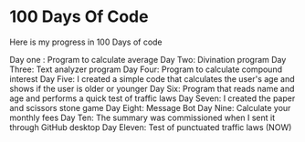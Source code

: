# 100 Days Of Code
 Here is my progress in 100 Days of code

Day one : Program to calculate average
Day Two: Divination program
Day Three: Text analyzer program
Day Four: Program to calculate compound interest
Day Five: I created a simple code that calculates the user's age and shows if the user is older or younger 
Day Six: Program that reads name and age and performs a quick test of traffic laws 
Day Seven: I created the paper and scissors stone game 
Day Eight: Message Bot 
Day Nine: Calculate your monthly fees 
Day Ten: The summary was commissioned when I sent it through GitHub desktop 
Day Eleven: Test of punctuated traffic laws (NOW)
